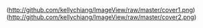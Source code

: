 (http://github.com/kellychiang/ImageView/raw/master/cover1.png)
(http://github.com/kellychiang/ImageView/raw/master/cover2.png)
